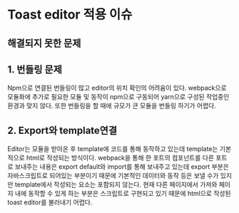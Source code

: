 # Toast editor 적용 이슈

## 해결되지 못한 문제 
## 1. 번들링 문제
Npm으로 연결된 번들링이 많고 editor의 위치 확인의 어려움이 있다. webpack으로 모듈화에 추가로 필요한 모듈 및 동작이 npm으로 구동되어 yarn으로 구성된 작업중인 환경과 맞지 않다. 또한 번들링을 할 때에 규모가 큰 모듈을 번들링 하기가 어렵다.

## 2. Export와 template연결
Editor는 모듈을 받아온 후 template에 코드를 통해 동작하고 있는데 template는 기본적으로 html로 작성되는 방식이다. webpack을 통해 한 포트의 컴포넌트를 다른 포트로 보내주는 내용은 export default와 import를 통해 보내주고 있는데 export 부분은 자바스크립트로 되어있는 부분이기 때문에 기본적인 데이터와 동작 등은 보낼 수가 있지만 template에서 작성되는 요소는 포함되지 않는다. 현재 다른 페이지에서 가져와 페이지 내에 동작할 수 있게 하는 부분은 스크립트로 구현되고 있기 때문에 html으로 작성된 toast editor를 불러내기 어렵다.
